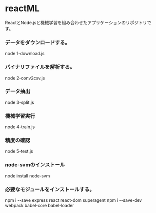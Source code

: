 # reactML
ReactとNode.jsと機械学習を組み合わせたアプリケーションのリポジトリです。

### データをダウンロードする。
node 1-download.js
### バイナリファイルを解析する。
node 2-conv2csv.js

### データ抽出
node 3-split.js

### 機械学習実行
node 4-train.js

### 精度の確認
node 5-test.js

### node-svmのインストール
node install node-svm

### 必要なモジュールをインストールする。
npm i --save express react react-dom superagent
npm i --save-dev webpack babel-core babel-loader
